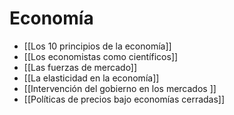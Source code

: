 # Economía

- [[Los 10 principios de la economía]]
- [[Los economistas como científicos]]
- [[Las fuerzas de mercado]]
- [[La elasticidad en la economía]]
- [[Intervención del gobierno en los mercados ]]
- [[Políticas de precios bajo economías cerradas]]
